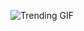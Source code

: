 ![Trending GIF](https://media0.giphy.com/media/v1.Y2lkPThiYjIxNzcyeDgybng5NjNxM3YzZ3FzZjFhOTNlMGF6ejBwNjBuZTFwZHdxNzk5NSZlcD12MV9naWZzX3NlYXJjaCZjdD1n/rplvK3z0IzLqBxVJWk/giphy.gif)
